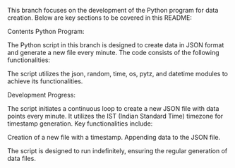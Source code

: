 This branch focuses on the development of the Python program for data creation. Below are key sections to be covered in this README:

Contents
Python Program:

The Python script in this branch is designed to create data in JSON format and generate a new file every minute. The code consists of the following functionalities:

The script utilizes the json, random, time, os, pytz, and datetime modules to achieve its functionalities.

Development Progress:

The script initiates a continuous loop to create a new JSON file with data points every minute. It utilizes the IST (Indian Standard Time) timezone for timestamp generation. Key functionalities include:

Creation of a new file with a timestamp.
Appending data to the JSON file.

The script is designed to run indefinitely, ensuring the regular generation of data files.

